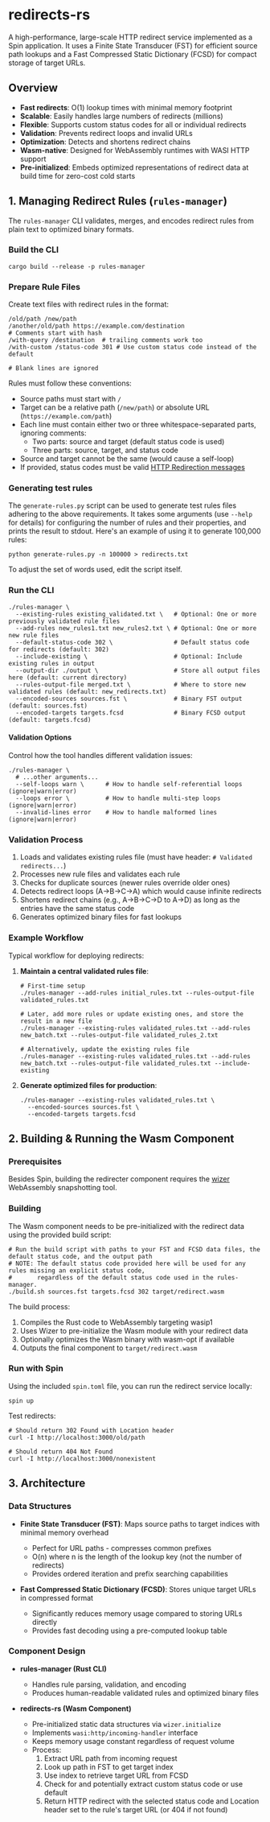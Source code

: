 # redirects-rs

A high-performance, large-scale HTTP redirect service implemented as a Spin application.
It uses a Finite State Transducer (FST) for efficient source path lookups and a Fast Compressed Static Dictionary (FCSD)
for compact storage of target URLs.

## Overview

- **Fast redirects**: O(1) lookup times with minimal memory footprint
- **Scalable**: Easily handles large numbers of redirects (millions)
- **Flexible**: Supports custom status codes for all or individual redirects
- **Validation**: Prevents redirect loops and invalid URLs
- **Optimization**: Detects and shortens redirect chains
- **Wasm-native**: Designed for WebAssembly runtimes with WASI HTTP support
- **Pre-initialized**: Embeds optimized representations of redirect data at build time for zero-cost cold starts

## 1. Managing Redirect Rules (`rules-manager`)

The `rules-manager` CLI validates, merges, and encodes redirect rules from plain text to optimized binary formats.

### Build the CLI

```shell
cargo build --release -p rules-manager
```

### Prepare Rule Files

Create text files with redirect rules in the format:

```
/old/path /new/path
/another/old/path https://example.com/destination
# Comments start with hash
/with-query /destination  # trailing comments work too
/with-custom /status-code 301 # Use custom status code instead of the default

# Blank lines are ignored
```

Rules must follow these conventions:

- Source paths must start with `/`
- Target can be a relative path (`/new/path`) or absolute URL (`https://example.com/path`)
- Each line must contain either two or three whitespace-separated parts, ignoring comments:
  - Two parts: source and target (default status code is used)
  - Three parts: source, target, and status code
- Source and target cannot be the same (would cause a self-loop)
- If provided, status codes must be valid
  [HTTP Redirection messages](https://developer.mozilla.org/en-US/docs/Web/HTTP/Reference/Status#redirection_messages)

### Generating test rules

The `generate-rules.py` script can be used to generate test rules files adhering to the above requirements. It takes
some arguments (use `--help` for details) for configuring the number of rules and their properties, and prints the
result to stdout. Here's an example of using it to generate 100,000 rules:

```shell
python generate-rules.py -n 100000 > redirects.txt
```

To adjust the set of words used, edit the script itself.

### Run the CLI

```shell
./rules-manager \
  --existing-rules existing_validated.txt \   # Optional: One or more previously validated rule files
  --add-rules new_rules1.txt new_rules2.txt \ # Optional: One or more new rule files
  --default-status-code 302 \                 # Default status code for redirects (default: 302)
  --include-existing \                        # Optional: Include existing rules in output
  --output-dir ./output \                     # Store all output files here (default: current directory)
  --rules-output-file merged.txt \            # Where to store new validated rules (default: new_redirects.txt)
  --encoded-sources sources.fst \             # Binary FST output (default: sources.fst)
  --encoded-targets targets.fcsd              # Binary FCSD output (default: targets.fcsd)
```

#### Validation Options

Control how the tool handles different validation issues:

```shell
./rules-manager \
  # ...other arguments...
  --self-loops warn \      # How to handle self-referential loops (ignore|warn|error)
  --loops error \          # How to handle multi-step loops (ignore|warn|error)
  --invalid-lines error    # How to handle malformed lines (ignore|warn|error)
```

### Validation Process

1. Loads and validates existing rules file (must have header: `# Validated redirects...`)
2. Processes new rule files and validates each rule
3. Checks for duplicate sources (newer rules override older ones)
4. Detects redirect loops (A→B→C→A) which would cause infinite redirects
5. Shortens redirect chains (e.g., A→B→C→D to A→D) as long as the entries have the same status code
6. Generates optimized binary files for fast lookups

### Example Workflow

Typical workflow for deploying redirects:

1. **Maintain a central validated rules file**:
   ```shell
   # First-time setup
   ./rules-manager --add-rules initial_rules.txt --rules-output-file validated_rules.txt

   # Later, add more rules or update existing ones, and store the result in a new file
   ./rules-manager --existing-rules validated_rules.txt --add-rules new_batch.txt --rules-output-file validated_rules_2.txt

   # Alternatively, update the existing rules file
   ./rules-manager --existing-rules validated_rules.txt --add-rules new_batch.txt --rules-output-file validated_rules.txt --include-existing
   ```

2. **Generate optimized files for production**:
   ```shell
   ./rules-manager --existing-rules validated_rules.txt \
     --encoded-sources sources.fst \
     --encoded-targets targets.fcsd
   ```

## 2. Building & Running the Wasm Component

### Prerequisites

Besides Spin, building the redirecter component requires the [wizer](https://github.com/bytecodealliance/wizer)
WebAssembly snapshotting tool.

### Building

The Wasm component needs to be pre-initialized with the redirect data using the provided build script:

```shell
# Run the build script with paths to your FST and FCSD data files, the default status code, and the output path
# NOTE: The default status code provided here will be used for any rules missing an explicit status code,
#       regardless of the default status code used in the rules-manager.
./build.sh sources.fst targets.fcsd 302 target/redirect.wasm
```

The build process:

1. Compiles the Rust code to WebAssembly targeting wasip1
2. Uses Wizer to pre-initialize the Wasm module with your redirect data
3. Optionally optimizes the Wasm binary with wasm-opt if available
4. Outputs the final component to `target/redirect.wasm`

### Run with Spin

Using the included `spin.toml` file, you can run the redirect service locally:

```shell
spin up
```

Test redirects:

```shell
# Should return 302 Found with Location header
curl -I http://localhost:3000/old/path

# Should return 404 Not Found
curl -I http://localhost:3000/nonexistent
```

## 3. Architecture

### Data Structures

- **Finite State Transducer (FST)**: Maps source paths to target indices with minimal memory overhead
  - Perfect for URL paths - compresses common prefixes
  - O(n) where n is the length of the lookup key (not the number of redirects)
  - Provides ordered iteration and prefix searching capabilities

- **Fast Compressed Static Dictionary (FCSD)**: Stores unique target URLs in compressed format
  - Significantly reduces memory usage compared to storing URLs directly
  - Provides fast decoding using a pre-computed lookup table

### Component Design

- **rules-manager (Rust CLI)**
  - Handles rule parsing, validation, and encoding
  - Produces human-readable validated rules and optimized binary files

- **redirects-rs (Wasm Component)**
  - Pre-initialized static data structures via `wizer.initialize`
  - Implements `wasi:http/incoming-handler` interface
  - Keeps memory usage constant regardless of request volume
  - Process:
    1. Extract URL path from incoming request
    2. Look up path in FST to get target index
    3. Use index to retrieve target URL from FCSD
    4. Check for and potentially extract custom status code or use default
    4. Return HTTP redirect with the selected status code and Location header set to the rule's target URL (or 404 if
       not found)
